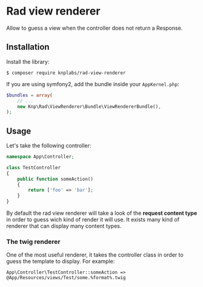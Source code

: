 Rad view renderer
=================

Allow to guess a view when the controller does not return a Response.

## Installation

Install the library:

```
$ composer require knplabs/rad-view-renderer
```

If you are using symfony2, add the bundle inside your `AppKernel.php`:

```php
$bundles = array(
    // ...
    new Knp\Rad\ViewRenderer\Bundle\ViewRendererBundle(),
);
```

## Usage

Let's take the following controller:

```php
namespace App\Controller;

class TestController
{
    public function someAction()
    {
        return ['foo' => 'bar'];
    }
}
```

By default the rad view renderer will take a look of the **request content type**
in order to guess wich kind of render it will use. It exists many kind of renderer
that can display many content types.

### The twig renderer

One of the most useful renderer, it takes the controller class in order to
guess the template to display. For example:

```
App\Controller\TestController::someAction => @App/Resources/views/Test/some.%format%.twig
```

